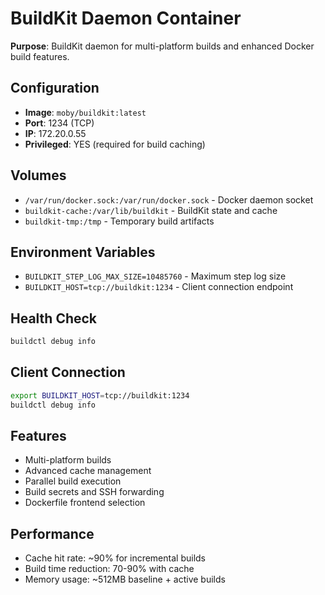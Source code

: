 # BuildKit Daemon Container

**Purpose**: BuildKit daemon for multi-platform builds and enhanced Docker build features.

## Configuration

- **Image**: `moby/buildkit:latest`
- **Port**: 1234 (TCP)
- **IP**: 172.20.0.55
- **Privileged**: YES (required for build caching)

## Volumes

- `/var/run/docker.sock:/var/run/docker.sock` - Docker daemon socket
- `buildkit-cache:/var/lib/buildkit` - BuildKit state and cache
- `buildkit-tmp:/tmp` - Temporary build artifacts

## Environment Variables

- `BUILDKIT_STEP_LOG_MAX_SIZE=10485760` - Maximum step log size
- `BUILDKIT_HOST=tcp://buildkit:1234` - Client connection endpoint

## Health Check

```bash
buildctl debug info
```

## Client Connection

```bash
export BUILDKIT_HOST=tcp://buildkit:1234
buildctl debug info
```

## Features

- Multi-platform builds
- Advanced cache management
- Parallel build execution
- Build secrets and SSH forwarding
- Dockerfile frontend selection

## Performance

- Cache hit rate: ~90% for incremental builds
- Build time reduction: 70-90% with cache
- Memory usage: ~512MB baseline + active builds